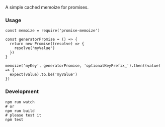 A simple cached memoize for promises.

### Usage
```
const memoize = require('promise-memoize')

const generatorPromise = () => {
  return new Promise((resolve) => {
    resolve('myValue')
  })
}

memoize('myKey', generatorPromise, 'optionalKeyPrefix_').then((value) => {
  expect(value).to.be('myValue')
})
```

### Development
```
npm run watch
# or
npm run build
# please test it
npm test
```
